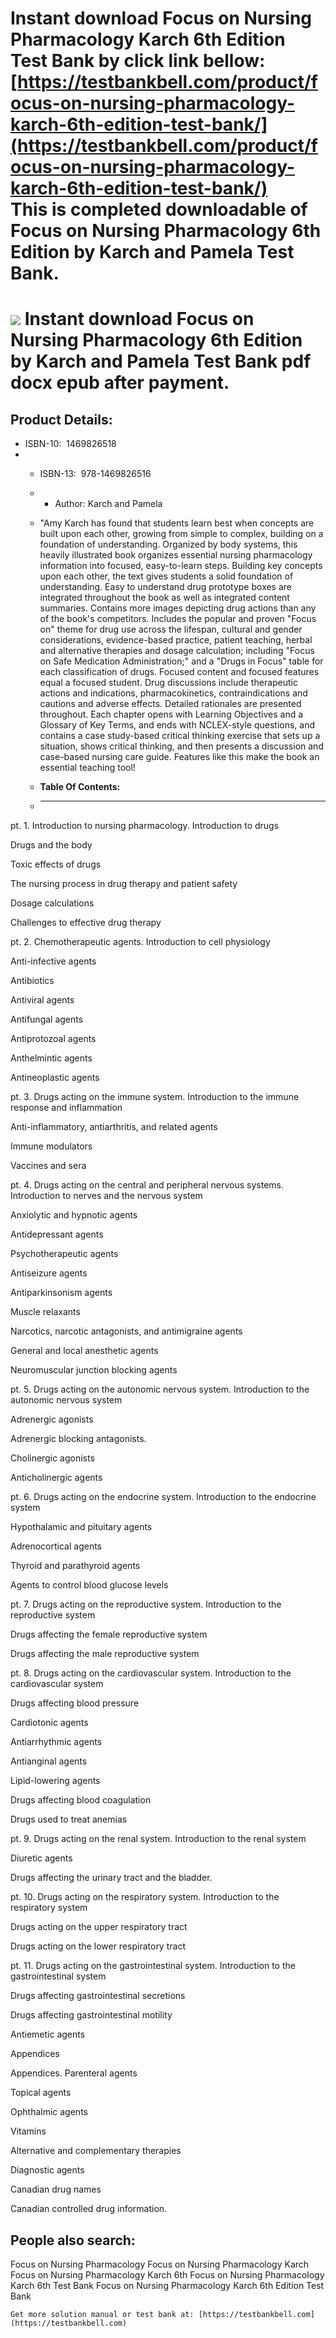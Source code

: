 Instant download **Focus on Nursing Pharmacology Karch 6th Edition Test Bank** by click link bellow:  
[https://testbankbell.com/product/focus-on-nursing-pharmacology-karch-6th-edition-test-bank/](https://testbankbell.com/product/focus-on-nursing-pharmacology-karch-6th-edition-test-bank/)  
**This is completed downloadable of Focus on Nursing Pharmacology 6th Edition by Karch and Pamela Test Bank.**
==============================================================================================================


![](https://testbankbell.com/wp-content/uploads/2023/05/focus-on-nursing-pharmacology-karch-6th-tb.jpg)
**Instant download Focus on Nursing Pharmacology 6th Edition by Karch and Pamela Test Bank pdf docx epub after payment.**
=========================================================================================================================


**Product Details:**
--------------------


* ISBN-10: ‎ 1469826518
* * ISBN-13: ‎ 978-1469826516
  * * Author: Karch and Pamela
   
  * "Amy Karch has found that students learn best when concepts are built upon each other, growing from simple to complex, building on a foundation of understanding. Organized by body systems, this heavily illustrated book organizes essential nursing pharmacology information into focused, easy-to-learn steps. Building key concepts upon each other, the text gives students a solid foundation of understanding. Easy to understand drug prototype boxes are integrated throughout the book as well as integrated content summaries. Contains more images depicting drug actions than any of the book's competitors. Includes the popular and proven "Focus on" theme for drug use across the lifespan, cultural and gender considerations, evidence-based practice, patient teaching, herbal and alternative therapies and dosage calculation; including "Focus on Safe Medication Administration;" and a "Drugs in Focus" table for each classification of drugs. Focused content and focused features equal a focused student. Drug discussions include therapeutic actions and indications, pharmacokinetics, contraindications and cautions and adverse effects. Detailed rationales are presented throughout. Each chapter opens with Learning Objectives and a Glossary of Key Terms, and ends with NCLEX-style questions, and contains a case study-based critical thinking exercise that sets up a situation, shows critical thinking, and then presents a discussion and case-based nursing care guide. Features like this make the book an essential teaching tool!
  * **Table Of Contents:**
  * ----------------------
 
pt. 1. Introduction to nursing pharmacology. Introduction to drugs


Drugs and the body


Toxic effects of drugs


The nursing process in drug therapy and patient safety


Dosage calculations


Challenges to effective drug therapy


pt. 2. Chemotherapeutic agents. Introduction to cell physiology


Anti-infective agents


Antibiotics


Antiviral agents


Antifungal agents


Antiprotozoal agents


Anthelmintic agents


Antineoplastic agents


pt. 3. Drugs acting on the immune system. Introduction to the immune response and inflammation


Anti-inflammatory, antiarthritis, and related agents


Immune modulators


Vaccines and sera


pt. 4. Drugs acting on the central and peripheral nervous systems. Introduction to nerves and the nervous system


Anxiolytic and hypnotic agents


Antidepressant agents


Psychotherapeutic agents


Antiseizure agents


Antiparkinsonism agents


Muscle relaxants


Narcotics, narcotic antagonists, and antimigraine agents


General and local anesthetic agents


Neuromuscular junction blocking agents


pt. 5. Drugs acting on the autonomic nervous system. Introduction to the autonomic nervous system


Adrenergic agonists


Adrenergic blocking antagonists.


Cholinergic agonists


Anticholinergic agents


pt. 6. Drugs acting on the endocrine system. Introduction to the endocrine system


Hypothalamic and pituitary agents


Adrenocortical agents


Thyroid and parathyroid agents


Agents to control blood glucose levels


pt. 7. Drugs acting on the reproductive system. Introduction to the reproductive system


Drugs affecting the female reproductive system


Drugs affecting the male reproductive system


pt. 8. Drugs acting on the cardiovascular system. Introduction to the cardiovascular system


Drugs affecting blood pressure


Cardiotonic agents


Antiarrhythmic agents


Antianginal agents


Lipid-lowering agents


Drugs affecting blood coagulation


Drugs used to treat anemias


pt. 9. Drugs acting on the renal system. Introduction to the renal system


Diuretic agents


Drugs affecting the urinary tract and the bladder.


pt. 10. Drugs acting on the respiratory system. Introduction to the respiratory system


Drugs acting on the upper respiratory tract


Drugs acting on the lower respiratory tract


pt. 11. Drugs acting on the gastrointestinal system. Introduction to the gastrointestinal system


Drugs affecting gastrointestinal secretions


Drugs affecting gastrointestinal motility


Antiemetic agents


Appendices


Appendices. Parenteral agents


Topical agents


Ophthalmic agents


Vitamins


Alternative and complementary therapies


Diagnostic agents


Canadian drug names


Canadian controlled drug information.

**People also search:**
-----------------------


Focus on Nursing Pharmacology
Focus on Nursing Pharmacology Karch
Focus on Nursing Pharmacology Karch 6th
Focus on Nursing Pharmacology Karch 6th Test Bank
Focus on Nursing Pharmacology Karch 6th Edition Test Bank


    Get more solution manual or test bank at: [https://testbankbell.com](https://testbankbell.com)
